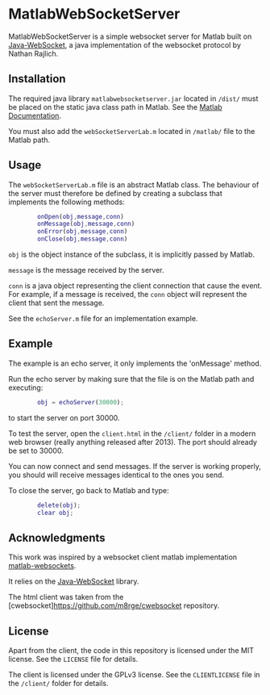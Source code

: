MatlabWebSocketServer
===============

MatlabWebSocketServer is a simple websocket server for Matlab built on [Java-WebSocket](https://github.com/TooTallNate/Java-WebSocket), a java implementation of the websocket protocol by Nathan Rajlich.

Installation
------------
The required java library `matlabwebsocketserver.jar` located in `/dist/` must be placed on the static java class path in Matlab. See the [Matlab Documentation](http://www.mathworks.com/help/matlab/matlab_external/bringing-java-classes-and-methods-into-matlab-workspace.html).

You must also add the `webSocketServerLab.m` located in `/matlab/` file to the Matlab path.

Usage
------------

The `webSocketServerLab.m` file is an abstract Matlab class. The behaviour of the server must therefore be defined by creating a subclass that implements the following methods:

```matlab
        onOpen(obj,message,conn)
        onMessage(obj,message,conn)
        onError(obj,message,conn)
        onClose(obj,message,conn)
```

`obj` is the object instance of the subclass, it is implicitly passed by Matlab.

`message` is the message received by the server.

`conn` is a java object representing the client connection that cause the event. For example, if a message is received, the `conn` object will represent the client that sent the message.

See the `echoServer.m` file for an implementation example.

Example
------
The example is an echo server, it only implements the 'onMessage' method.

Run the echo server by making sure that the file is on the Matlab path and executing:
```matlab
        obj = echoServer(30000);
```
to start the server on port 30000.

To test the server, open the `client.html` in the `/client/` folder in a modern web browser (really anything released after 2013). The port should already be set to 30000.

You can now connect and send messages. If the server is working properly, you should will receive messages identical to the ones you send.

To close the server, go back to Matlab and type:
```matlab
        delete(obj);
		clear obj;
```

Acknowledgments
-------

This work was inspired by a websocket client matlab implementation [matlab-websockets](https://github.com/mingot/matlab-websockets).

It relies on the [Java-WebSocket](https://github.com/TooTallNate/Java-WebSocket) library.

The html client was taken from the [cwebsocket]https://github.com/m8rge/cwebsocket repository.

License
-------

Apart from the client, the code in this repository is licensed under the MIT license. See the `LICENSE` file for details.

The client is licensed under the GPLv3 license. See the `CLIENTLICENSE` file in the `/client/` folder for details.